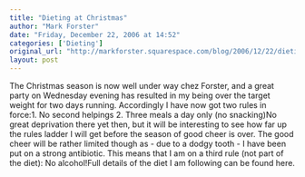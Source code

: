 ```yaml
---
title: "Dieting at Christmas"
author: "Mark Forster"
date: "Friday, December 22, 2006 at 14:52"
categories: ['Dieting']
original_url: "http://markforster.squarespace.com/blog/2006/12/22/dieting-at-christmas.html"
layout: post
---
```


The Christmas season is now well under way chez Forster, and a great party on Wednesday evening has resulted in my being over the target weight for two days running. Accordingly I have now got two rules in force:1. No second helpings
2. Three meals a day only (no snacking)No great deprivation there yet then, but it will be interesting to see how far up the rules ladder I will get before the season of good cheer is over. The good cheer will be rather limited though as - due to a dodgy tooth - I have been put on a strong antibiotic. This means that I am on a third rule (not part of the diet): No alcohol!Full details of the diet I am following can be found here.

